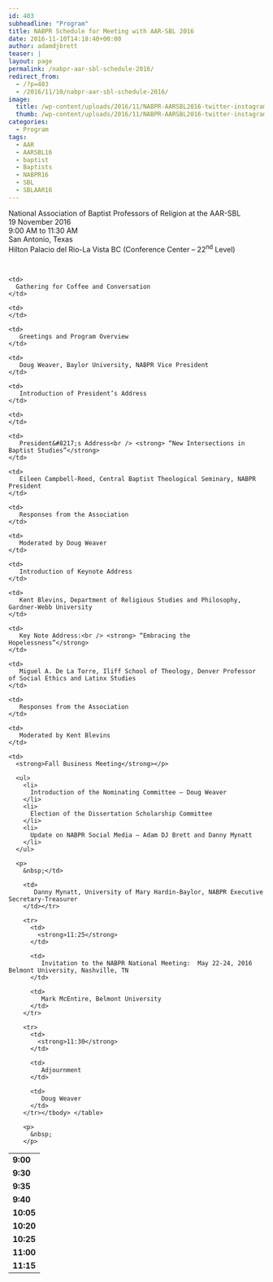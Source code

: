 ```yaml
---
id: 403
subheadline: "Program"
title: NABPR Schedule for Meeting with AAR-SBL 2016
date: 2016-11-10T14:18:40+00:00
author: adamdjbrett
teaser: |
layout: page
permalink: /nabpr-aar-sbl-schedule-2016/
redirect_from:
  - /?p=403
  - /2016/11/10/nabpr-aar-sbl-schedule-2016/
image:
  title: /wp-content/uploads/2016/11/NABPR-AARSBL2016-twitter-instagram.png
  thumb: /wp-content/uploads/2016/11/NABPR-AARSBL2016-twitter-instagram-150x150.png
categories:
  - Program
tags:
  - AAR
  - AARSBL16
  - baptist
  - Baptists
  - NABPR16
  - SBL
  - SBLAAR16
---
```

National Association of Baptist Professors of Religion at the AAR-SBL  
19 November 2016  
9:00 AM to 11:30 AM  
San Antonio, Texas  
Hilton Palacio del Rio-La Vista BC (Conference Center &#8211; 22<sup>nd</sup> Level)

&nbsp;

<table style="width: 75%;">
  <tr>
    <td>
      <strong>9:00</strong>
    </td>

    <td>
      Gathering for Coffee and Conversation
    </td>

    <td>
    </td>
  </tr>

  <tr>
    <td>
      <strong>9:30</strong>
    </td>

    <td>
       Greetings and Program Overview
    </td>

    <td>
       Doug Weaver, Baylor University, NABPR Vice President
    </td>
  </tr>

  <tr>
    <td>
      <strong>9:35</strong>
    </td>

    <td>
       Introduction of President’s Address
    </td>

    <td>
    </td>
  </tr>

  <tr>
    <td>
      <strong>9:40</strong>
    </td>

    <td>
       President&#8217;s Address<br /> <strong> “New Intersections in Baptist Studies”</strong>
    </td>

    <td>
       Eileen Campbell-Reed, Central Baptist Theological Seminary, NABPR President
    </td>
  </tr>

  <tr>
    <td>
      <strong>10:05</strong>
    </td>

    <td>
       Responses from the Association
    </td>

    <td>
       Moderated by Doug Weaver
    </td>
  </tr>

  <tr>
    <td>
      <strong>10:20</strong>
    </td>

    <td>
       Introduction of Keynote Address
    </td>

    <td>
       Kent Blevins, Department of Religious Studies and Philosophy, Gardner-Webb University
    </td>
  </tr>

  <tr>
    <td>
      <strong>10:25</strong>
    </td>

    <td>
       Key Note Address:<br /> <strong> “Embracing the Hopelessness”</strong>
    </td>

    <td>
       Miguel A. De La Torre, Iliff School of Theology, Denver Professor of Social Ethics and Latinx Studies
    </td>
  </tr>

  <tr>
    <td>
      <strong>11:00</strong>
    </td>

    <td>
       Responses from the Association
    </td>

    <td>
       Moderated by Kent Blevins
    </td>
  </tr>

  <tr>
    <td>
      <strong>11:15</strong>
    </td>

    <td>
      <strong>Fall Business Meeting</strong></p>

      <ul>
        <li>
          Introduction of the Nominating Committee – Doug Weaver
        </li>
        <li>
          Election of the Dissertation Scholarship Committee
        </li>
        <li>
          Update on NABPR Social Media – Adam DJ Brett and Danny Mynatt
        </li>
      </ul>

      <p>
        &nbsp;</td>

        <td>
           Danny Mynatt, University of Mary Hardin-Baylor, NABPR Executive Secretary-Treasurer
        </td></tr>

        <tr>
          <td>
            <strong>11:25</strong>
          </td>

          <td>
             Invitation to the NABPR National Meeting:  May 22-24, 2016 Belmont University, Nashville, TN
          </td>

          <td>
             Mark McEntire, Belmont University
          </td>
        </tr>

        <tr>
          <td>
            <strong>11:30</strong>
          </td>

          <td>
             Adjournment
          </td>

          <td>
             Doug Weaver
          </td>
        </tr></tbody> </table>

        <p>
          &nbsp;
        </p>
